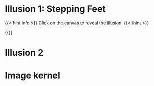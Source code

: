 # Illusion 1: Stepping Feet

{{< hint info >}} Click on the canvas to reveal the illusion. {{< /hint >}}

{{<p5-iframe ver="1.4.2" sketch="/showcase/sketches/illusions/SteppingFeet.js" lib1="https://cdnjs.cloudflare.com/ajax/libs/p5.js/1.4.2/p5.min.js" width="400" height="250">}}

# Illusion 2

# Image kernel
